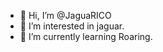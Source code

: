 - 👋 Hi, I’m @JaguaRICO
- 👀 I’m interested in jaguar.
- 🌱 I’m currently learning Roaring.

<!---
JaguaRICO/JaguaRICO is a ✨ special ✨ repository because its `README.md` (this file) appears on your GitHub profile.
You can click the Preview link to take a look at your changes.
--->
